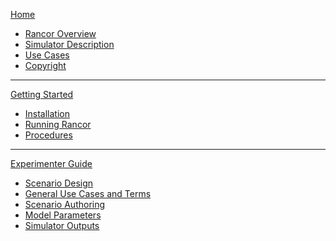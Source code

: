 [Home](https://github.com/rogerlew/rancor-release/wiki)
* [Rancor Overview](https://github.com/rogerlew/rancor-release/wiki#rancor-overview)
* [Simulator Description](https://github.com/rogerlew/rancor-release/wiki#gamified-thermohydraulic-simulation)
* [Use Cases](https://github.com/rogerlew/rancor-release/wiki#use-cases)
* [Copyright](https://github.com/rogerlew/rancor-release/wiki#copyright)

<hr/>

[Getting Started](https://github.com/rogerlew/rancor-release/wiki/Getting-Started)
* [Installation](https://github.com/rogerlew/rancor-release/wiki/Getting-Started#installation)
* [Running Rancor](https://github.com/rogerlew/rancor-release/wiki/Getting-Started#running-rancor)
* [Procedures](https://github.com/rogerlew/rancor-release/wiki/Getting-Started#procedure-catalog)

<hr/>

[Experimenter Guide](https://github.com/rogerlew/rancor-release/wiki/Experimenter-Guide)
* [Scenario Design](https://github.com/rogerlew/rancor-release/wiki/Experimenter-Guide#scenario-design)
* [General Use Cases and Terms](https://github.com/rogerlew/rancor-release/wiki/Experimenter-Guide#general-use-cases-and-terms)
* [Scenario Authoring](https://github.com/rogerlew/rancor-release/wiki/Experimenter-Guide#scenario-authoring)
* [Model Parameters](https://github.com/rogerlew/rancor-release/wiki/Experimenter-Guide#model-parameters)
* [Simulator Outputs](https://github.com/rogerlew/rancor-release/wiki/Experimenter-Guide#simulator-outputs)